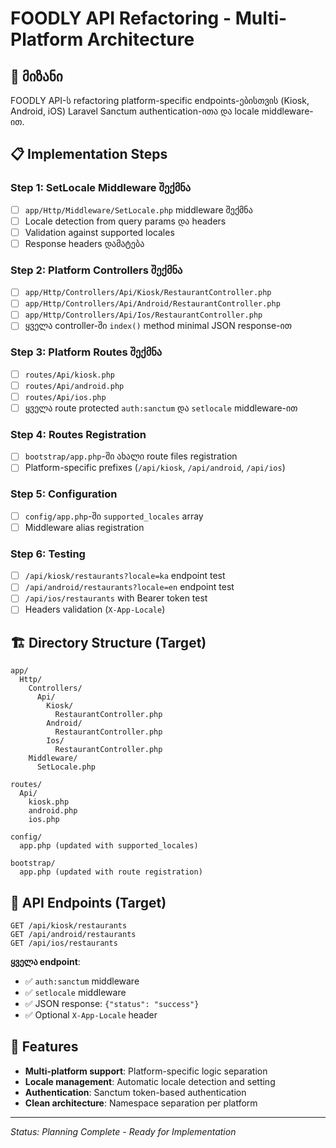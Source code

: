# FOODLY API Refactoring - Multi-Platform Architecture

## 🎯 მიზანი
FOODLY API-ს refactoring platform-specific endpoints-ებისთვის (Kiosk, Android, iOS) Laravel Sanctum authentication-ითა და locale middleware-ით.

## 📋 Implementation Steps

### Step 1: SetLocale Middleware შექმნა
- [ ] `app/Http/Middleware/SetLocale.php` middleware შექმნა
- [ ] Locale detection from query params და headers
- [ ] Validation against supported locales
- [ ] Response headers დამატება

### Step 2: Platform Controllers შექმნა  
- [ ] `app/Http/Controllers/Api/Kiosk/RestaurantController.php`
- [ ] `app/Http/Controllers/Api/Android/RestaurantController.php`
- [ ] `app/Http/Controllers/Api/Ios/RestaurantController.php`
- [ ] ყველა controller-ში `index()` method minimal JSON response-ით

### Step 3: Platform Routes შექმნა
- [ ] `routes/Api/kiosk.php` 
- [ ] `routes/Api/android.php`
- [ ] `routes/Api/ios.php`
- [ ] ყველა route protected `auth:sanctum` და `setlocale` middleware-ით

### Step 4: Routes Registration
- [ ] `bootstrap/app.php`-ში ახალი route files registration
- [ ] Platform-specific prefixes (`/api/kiosk`, `/api/android`, `/api/ios`)

### Step 5: Configuration
- [ ] `config/app.php`-ში `supported_locales` array
- [ ] Middleware alias registration

### Step 6: Testing
- [ ] `/api/kiosk/restaurants?locale=ka` endpoint test
- [ ] `/api/android/restaurants?locale=en` endpoint test  
- [ ] `/api/ios/restaurants` with Bearer token test
- [ ] Headers validation (`X-App-Locale`)

## 🏗 Directory Structure (Target)
```
app/
  Http/
    Controllers/
      Api/
        Kiosk/
          RestaurantController.php
        Android/
          RestaurantController.php
        Ios/
          RestaurantController.php
    Middleware/
      SetLocale.php

routes/
  Api/
    kiosk.php
    android.php  
    ios.php

config/
  app.php (updated with supported_locales)

bootstrap/
  app.php (updated with route registration)
```

## 📡 API Endpoints (Target)
```
GET /api/kiosk/restaurants
GET /api/android/restaurants  
GET /api/ios/restaurants
```

**ყველა endpoint**:
- ✅ `auth:sanctum` middleware
- ✅ `setlocale` middleware
- ✅ JSON response: `{"status": "success"}`
- ✅ Optional `X-App-Locale` header

## 🔧 Features
- **Multi-platform support**: Platform-specific logic separation
- **Locale management**: Automatic locale detection and setting
- **Authentication**: Sanctum token-based authentication  
- **Clean architecture**: Namespace separation per platform

---

*Status: Planning Complete - Ready for Implementation*